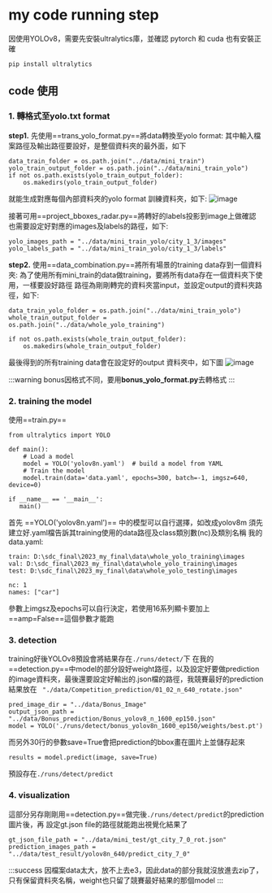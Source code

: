 # my code running step

因使用YOLOv8，需要先安裝ultralytics庫，並確認 pytorch 和 cuda 也有安裝正確
```
pip install ultralytics
```
## code 使用
### 1. 轉格式至yolo.txt format
**step1.** 先使用==trans_yolo_format.py==將data轉換至yolo format:
    其中輸入檔案路徑及輸出路徑要設好，是整個資料夾的最外面，如下
```python=
data_train_folder = os.path.join("../data/mini_train")
yolo_train_output_folder = os.path.join("../data/mini_train_yolo")
if not os.path.exists(yolo_train_output_folder):
    os.makedirs(yolo_train_output_folder)
```
就能生成對應每個內部資料夾的yolo format 訓練資料夾，如下:
![image](https://hackmd.io/_uploads/Byjy21hOp.png)

接著可用==project_bboxes_radar.py==將轉好的labels投影到image上做確認
也需要設定好對應的images及labels的路徑，如下:
```python=
yolo_images_path = "../data/mini_train_yolo/city_1_3/images"
yolo_labels_path = "../data/mini_train_yolo/city_1_3/labels" 
```
**step2.** 使用==data_combination.py==將所有場景的training data存到一個資料夾:
為了使用所有mini_train的data做training，要將所有data存在一個資料夾下使用，一樣要設好路徑
路徑為剛剛轉完的資料夾當input，並設定output的資料夾路徑，如下:
```python=
data_train_yolo_folder = os.path.join("../data/mini_train_yolo")
whole_train_output_folder = os.path.join("../data/whole_yolo_training")

if not os.path.exists(whole_train_output_folder):
    os.makedirs(whole_train_output_folder)
```
最後得到的所有training data會在設定好的output 資料夾中，如下圖
![image](https://hackmd.io/_uploads/BJen1l3ua.png)

:::warning
bonus因格式不同，要用**bonus_yolo_format.py**去轉格式
:::

### 2. training the model
使用==train.py==
```python=
from ultralytics import YOLO

def main():
    # Load a model
    model = YOLO('yolov8n.yaml')  # build a model from YAML 
    # Train the model
    model.train(data='data.yaml', epochs=300, batch=-1, imgsz=640, device=0)

if __name__ == '__main__':
   main()

```
首先 ==YOLO('yolov8n.yaml')== 中的模型可以自行選擇，如改成yolov8m
須先建立好.yaml檔告訴其training使用的data路徑及class類別數(nc)及類別名稱
我的data.yaml:
```yaml=
train: D:\sdc_final\2023_my_final\data\whole_yolo_training\images
val: D:\sdc_final\2023_my_final\data\whole_yolo_training\images
test: D:\sdc_final\2023_my_final\data\whole_yolo_testing\images

nc: 1
names: ["car"]
```
參數上imgsz及epochs可以自行決定，若使用16系列顯卡要加上==amp=False==這個參數才能跑

### 3. detection
training好後YOLOv8預設會將結果存在`./runs/detect/`下
在我的==detection.py==中model的部分設好weight路徑，以及設定好要做prediction的image資料夾，最後還要設定好輸出的.json檔的路徑，我競賽最好的prediction結果放在
` "./data/Competition_prediction/01_02_n_640_rotate.json"`
```python=
pred_image_dir = "../data/Bonus_Image"
output_json_path = "../data/Bonus_prediction/Bonus_yolov8_n_1600_ep150.json"
model = YOLO('./runs/detect/bonus_yolov8n_1600_ep150/weights/best.pt')
```
而另外30行的參數save=True會把prediction的bbox畫在圖片上並儲存起來
```python=
results = model.predict(image, save=True)
```
預設存在`./runs/detect/predict`

### 4. visualization
這部分另存剛剛用==detection.py==做完後`./runs/detect/predict`的prediction圖片後，再
設定gt.json file的路徑就能跑出視覺化結果了
``` python=
gt_json_file_path = "../data/mini_test/gt_city_7_0_rot.json"
prediction_images_path = "../data/test_result/yolov8n_640/predict_city_7_0"
```

:::success
因檔案data太大，放不上去e3，因此data的部分我就沒放進去zip了，只有保留資料夾名稱，weight也只留了競賽最好結果的那個model
:::
